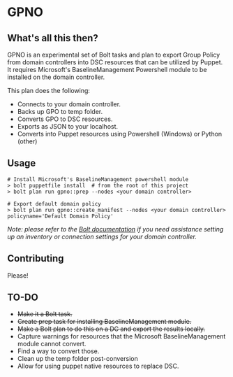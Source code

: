 # GPNO

## What's all this then?

GPNO is an experimental set of Bolt tasks and plan to export Group Policy from domain controllers into DSC resources that can be utilized by Puppet. It requires Microsoft's BaselineManagement Powershell module to be installed on the domain controller.

This plan does the following:

- Connects to your domain controller.
- Backs up GPO to temp folder.
- Converts GPO to DSC resources.
- Exports as JSON to your localhost.
- Converts into Puppet resources using Powershell (Windows) or Python (other)

## Usage

    # Install Microsoft's BaselineManagement powershell module
    > bolt puppetfile install  # from the root of this project
    > bolt plan run gpno::prep --nodes <your domain controller>

    # Export default domain policy
    > bolt plan run gpno::create_manifest --nodes <your domain controller> policyname='Default Domain Policy'

*Note: please refer to the [Bolt documentation](http://www.puppet.com/docs/bolt) if you need assistance setting up an inventory or connection settings for your domain controller.*

## Contributing

Please!

## TO-DO

- ~~Make it a Bolt task.~~
- ~~Create prep task for installing BaselineManagement module.~~
- ~~Make a Bolt plan to do this on a DC and export the results locally.~~
- Capture warnings for resources that the Microsoft BaselineManagement module cannot convert.
- Find a way to convert those.
- Clean up the temp folder post-conversion
- Allow for using puppet native resources to replace DSC.